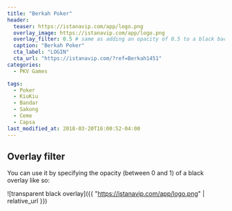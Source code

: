 ```yaml
---
title: "Berkah Poker"
header:
  teaser: https://istanavip.com/app/logo.png
  overlay_image: https://istanavip.com/app/logo.png
  overlay_filter: 0.5 # same as adding an opacity of 0.5 to a black background
  caption: "Berkah Poker"
  cta_label: "LOGIN"
  cta_url: "https://istanavip.com/?ref=Berkah1451"
categories:
  - PKV Games

tags:
  - Poker
  - KiuKiu
  - Bandar
  - Sakong
  - Ceme
  - Capsa
last_modified_at: 2018-03-20T16:00:52-04:00
---
```

## Overlay filter

You can use it by specifying the opacity (between 0 and 1) of a black overlay like so:

![transparent black overlay]({{ "https://istanavip.com/app/logo.png" | relative_url }})
